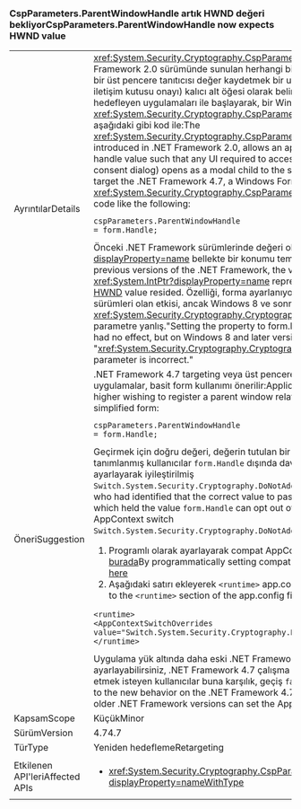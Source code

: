### <a name="cspparametersparentwindowhandle-now-expects-hwnd-value"></a><span data-ttu-id="d33eb-101">CspParameters.ParentWindowHandle artık HWND değeri bekliyor</span><span class="sxs-lookup"><span data-stu-id="d33eb-101">CspParameters.ParentWindowHandle now expects HWND value</span></span>

|   |   |
|---|---|
|<span data-ttu-id="d33eb-102">Ayrıntılar</span><span class="sxs-lookup"><span data-stu-id="d33eb-102">Details</span></span>|<span data-ttu-id="d33eb-103"><xref:System.Security.Cryptography.CspParameters.ParentWindowHandle> Değeri, .NET Framework 2.0 sürümünde sunulan herhangi bir UI anahtara erişmek için gerekli olduğunu bir üst pencere tanıtıcısı değer kaydetmek bir uygulama sağlar (gibi bir PIN istemi veya iletişim kutusu onayı) kalıcı alt öğesi olarak belirtilen pencere açar. .NET Framework 4.7 hedefleyen uygulamaları ile başlayarak, bir Windows Forms uygulaması ayarlayabilirsiniz <xref:System.Security.Cryptography.CspParameters.ParentWindowHandle> özelliğini aşağıdaki gibi kod ile:</span><span class="sxs-lookup"><span data-stu-id="d33eb-103">The <xref:System.Security.Cryptography.CspParameters.ParentWindowHandle> value, introduced in .NET Framework 2.0, allows an application to register a parent window handle value such that any UI required to access the key (such as a PIN prompt or consent dialog) opens as a modal child to the specified window.Starting with apps that target the .NET Framework 4.7, a Windows Forms application can set the <xref:System.Security.Cryptography.CspParameters.ParentWindowHandle> property with code like the following:</span></span><pre><code class="lang-csharp">cspParameters.ParentWindowHandle = form.Handle;&#13;&#10;</code></pre><span data-ttu-id="d33eb-104">Önceki .NET Framework sürümlerinde değeri olması bekleniyordu bir <xref:System.IntPtr?displayProperty=name> bellekte bir konumu temsil eden burada [HWND](https://msdn.microsoft.com/library/windows/desktop/aa383751.aspx#HWND) belgeler değeri.</span><span class="sxs-lookup"><span data-stu-id="d33eb-104">In previous versions of the .NET Framework, the value was expected to be an <xref:System.IntPtr?displayProperty=name> representing a location in memory where the [HWND](https://msdn.microsoft.com/library/windows/desktop/aa383751.aspx#HWND) value resided.</span></span> <span data-ttu-id="d33eb-105">Özelliği, forma ayarlanıyor. Windows 7'de işlemek ve önceki sürümleri olan etkisi, ancak Windows 8 ve sonraki sürümlerinde, sonuçları bir &quot; <xref:System.Security.Cryptography.CryptographicException?displayProperty=name>: parametre yanlış.&quot;</span><span class="sxs-lookup"><span data-stu-id="d33eb-105">Setting the property to form.Handle on Windows 7 and earlier versions had no effect, but on Windows 8 and later versions, it results in a &quot;<xref:System.Security.Cryptography.CryptographicException?displayProperty=name>: The parameter is incorrect.&quot;</span></span>|
|<span data-ttu-id="d33eb-106">Öneri</span><span class="sxs-lookup"><span data-stu-id="d33eb-106">Suggestion</span></span>|<span data-ttu-id="d33eb-107">.NET Framework 4.7 targeting veya üst pencere ilişkisi kaydettirmek daha yüksek isteyen uygulamalar, basit form kullanımı önerilir:</span><span class="sxs-lookup"><span data-stu-id="d33eb-107">Applications targeting .NET Framework 4.7 or higher wishing to register a parent window relationship are encouraged to use the simplified form:</span></span><pre><code class="lang-csharp">cspParameters.ParentWindowHandle = form.Handle;&#13;&#10;</code></pre><span data-ttu-id="d33eb-108">Geçirmek için doğru değeri, değerin tutulan bir bellek konumunun adresini olduğunu tanımlanmış kullanıcılar <code>form.Handle</code> dışında davranış değişikliği AppContext anahtarı ayarlayarak iyileştirilmiş <code>Switch.System.Security.Cryptography.DoNotAddrOfCspParentWindowHandle</code> için <code>true</code>.</span><span class="sxs-lookup"><span data-stu-id="d33eb-108">Users who had identified that the correct value to pass was the address of a memory location which held the value <code>form.Handle</code> can opt out of the behavior change by setting the AppContext switch <code>Switch.System.Security.Cryptography.DoNotAddrOfCspParentWindowHandle</code> to <code>true</code>.</span></span><ol><li><span data-ttu-id="d33eb-109">Programlı olarak ayarlayarak compat AppContext üzerinde açıklandığı gibi geçer [burada](https://blogs.msdn.com/b/dotnet/archive/2015/04/29/net-announcements-at-build-2015.aspx#dotnet46)</span><span class="sxs-lookup"><span data-stu-id="d33eb-109">By programmatically setting compat switches on the AppContext, as explained [here](https://blogs.msdn.com/b/dotnet/archive/2015/04/29/net-announcements-at-build-2015.aspx#dotnet46)</span></span></li><li><span data-ttu-id="d33eb-110">Aşağıdaki satırı ekleyerek <code>&lt;runtime&gt;</code> app.config dosyasının:</span><span class="sxs-lookup"><span data-stu-id="d33eb-110">By adding the following line to the <code>&lt;runtime&gt;</code> section of the app.config file:</span></span></li></ol><pre><code class="lang-xml">&lt;runtime&gt;&#13;&#10;&lt;AppContextSwitchOverrides value=&quot;Switch.System.Security.Cryptography.DoNotAddrOfCspParentWindowHandle=true&quot;/&gt;&#13;&#10;&lt;/runtime&gt;&#13;&#10;</code></pre><span data-ttu-id="d33eb-111">Uygulama yük altında daha eski .NET Framework sürümlerini AppContext ayarlayabilirsiniz, .NET Framework 4.7 çalışma zamanı üzerinde yeni davranış kabul etmek isteyen kullanıcılar buna karşılık, geçiş <code>false</code>.</span><span class="sxs-lookup"><span data-stu-id="d33eb-111">Conversely, users who wish to opt in to the new behavior on the .NET Framework 4.7 runtime when the application loads under older .NET Framework versions can set the AppContext switch to <code>false</code>.</span></span>|
|<span data-ttu-id="d33eb-112">Kapsam</span><span class="sxs-lookup"><span data-stu-id="d33eb-112">Scope</span></span>|<span data-ttu-id="d33eb-113">Küçük</span><span class="sxs-lookup"><span data-stu-id="d33eb-113">Minor</span></span>|
|<span data-ttu-id="d33eb-114">Sürüm</span><span class="sxs-lookup"><span data-stu-id="d33eb-114">Version</span></span>|<span data-ttu-id="d33eb-115">4.7</span><span class="sxs-lookup"><span data-stu-id="d33eb-115">4.7</span></span>|
|<span data-ttu-id="d33eb-116">Tür</span><span class="sxs-lookup"><span data-stu-id="d33eb-116">Type</span></span>|<span data-ttu-id="d33eb-117">Yeniden hedefleme</span><span class="sxs-lookup"><span data-stu-id="d33eb-117">Retargeting</span></span>|
|<span data-ttu-id="d33eb-118">Etkilenen API'leri</span><span class="sxs-lookup"><span data-stu-id="d33eb-118">Affected APIs</span></span>|<ul><li><xref:System.Security.Cryptography.CspParameters.ParentWindowHandle?displayProperty=nameWithType></li></ul>|

